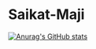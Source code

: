 # Saikat-Maji

[![Anurag's GitHub stats](https://github-readme-stats.vercel.app/api?username=saikat-maji)](https://github.com/anuraghazra/github-readme-stats)

